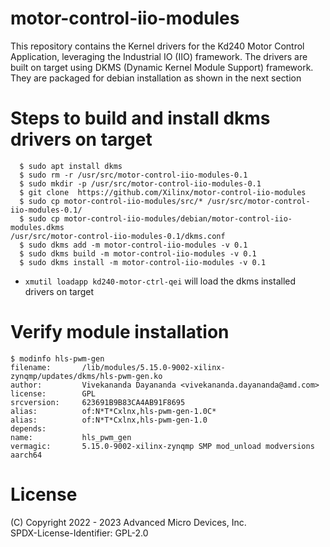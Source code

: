 # motor-control-iio-modules

This repository contains the Kernel drivers for the Kd240 Motor Control
Application, leveraging the Industrial IO (IIO) framework. The drivers
are built on target using DKMS (Dynamic Kernel Module Support) framework.
 They are packaged for debian installation as shown in the next section

# Steps to build and install dkms drivers on target

```
  $ sudo apt install dkms
  $ sudo rm -r /usr/src/motor-control-iio-modules-0.1
  $ sudo mkdir -p /usr/src/motor-control-iio-modules-0.1
  $ git clone  https://github.com/Xilinx/motor-control-iio-modules
  $ sudo cp motor-control-iio-modules/src/* /usr/src/motor-control-iio-modules-0.1/
  $ sudo cp motor-control-iio-modules/debian/motor-control-iio-modules.dkms
/usr/src/motor-control-iio-modules-0.1/dkms.conf
  $ sudo dkms add -m motor-control-iio-modules -v 0.1
  $ sudo dkms build -m motor-control-iio-modules -v 0.1
  $ sudo dkms install -m motor-control-iio-modules -v 0.1
```
* `xmutil loadapp kd240-motor-ctrl-qei` will load the dkms installed drivers on target

# Verify module installation

```
$ modinfo hls-pwm-gen
filename:       /lib/modules/5.15.0-9002-xilinx-zynqmp/updates/dkms/hls-pwm-gen.ko
author:         Vivekananda Dayananda <vivekananda.dayananda@amd.com>
license:        GPL
srcversion:     623691B9B83CA4AB91F8695
alias:          of:N*T*Cxlnx,hls-pwm-gen-1.0C*
alias:          of:N*T*Cxlnx,hls-pwm-gen-1.0
depends:
name:           hls_pwm_gen
vermagic:       5.15.0-9002-xilinx-zynqmp SMP mod_unload modversions aarch64
```

# License

(C) Copyright 2022 - 2023 Advanced Micro Devices, Inc.\
SPDX-License-Identifier: GPL-2.0
